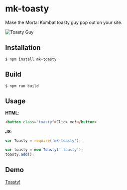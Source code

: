 # mk-toasty

Make the Mortal Kombat toasty guy pop out on your site.

![Toasty Guy](http://nhx.io/demos/toasty/images/toasty.png)

## Installation

```
$ npm install mk-toasty
```

## Build

```
$ npm run build
```

## Usage

**HTML**:
```html
<button class="toasty">Click me!</button>
```

**JS**:
```js
var Toasty = require('mk-toasty');

var toasty = new Toasty('.toasty');
toasty.add();
```

## Demo

[Toasty!](http://nhx.io/demos/toasty)
